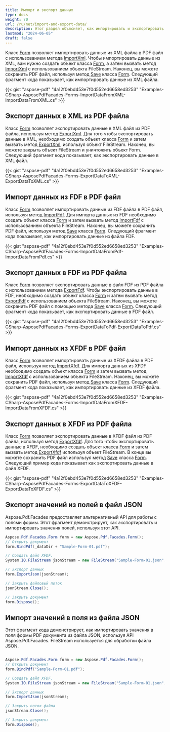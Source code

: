 ```yaml
---
title: Импорт и экспорт данных
type: docs
weight: 70
url: /ru/net/import-and-export-data/
description: Этот раздел объясняет, как импортировать и экспортировать данные с помощью Aspose.PDF Facades, используя класс Form.
lastmod: "2024-06-05"
draft: false
---
```


Класс [Form](https://reference.aspose.com/pdf/net/aspose.pdf.forms/form) позволяет импортировать данные из XML файла в PDF файл с использованием метода [ImportXml](https://reference.aspose.com/pdf/net/aspose.pdf.facades.form/importxml/methods/1). Чтобы импортировать данные из XML, вам нужно создать объект класса [Form](https://reference.aspose.com/pdf/net/aspose.pdf.forms/form), а затем вызвать метод [ImportXml](https://reference.aspose.com/pdf/net/aspose.pdf.facades/form/methods/importxml/index) с использованием объекта FileStream. Наконец, вы можете сохранить PDF файл, используя метод [Save](https://reference.aspose.com/pdf/net/aspose.pdf.facades/formeditor/methods/save) класса [Form](https://reference.aspose.com/pdf/net/aspose.pdf.forms/form). Следующий фрагмент кода показывает, как импортировать данные из XML файла.

{{< gist "aspose-pdf" "4a12f0ebd453e7f0d552ed6658ed3253" "Examples-CSharp-AsposePdfFacades-Forms-ImportDataFromXML-ImportDataFromXML.cs" >}}

## Экспорт данных в XML из PDF файла

Класс [Form](https://reference.aspose.com/pdf/net/aspose.pdf.forms/form) позволяет экспортировать данные в XML файл из PDF файла, используя метод [ExportXml](https://reference.aspose.com/pdf/net/aspose.pdf.facades/form/methods/exportxml). Для того чтобы экспортировать данные в XML, необходимо создать объект класса [Form](https://reference.aspose.com/pdf/net/aspose.pdf.forms/form) и затем вызвать метод [ExportXml](https://reference.aspose.com/pdf/net/aspose.pdf.facades/form/methods/exportxml), используя объект FileStream. Наконец, вы можете закрыть объект FileStream и уничтожить объект Form. Следующий фрагмент кода показывает, как экспортировать данные в XML файл.

{{< gist "aspose-pdf" "4a12f0ebd453e7f0d552ed6658ed3253" "Examples-CSharp-AsposePdfFacades-Forms-ExportDataToXML-ExportDataToXML.cs" >}}

## Импорт данных из FDF в PDF файл

Класс [Form](https://reference.aspose.com/pdf/net/aspose.pdf.forms/form) позволяет импортировать данные из FDF файла в PDF файл, используя метод [ImportFdf](https://reference.aspose.com/pdf/net/aspose.pdf.facades/form/methods/importfdf). Для импорта данных из FDF необходимо создать объект класса [Form](https://reference.aspose.com/pdf/net/aspose.pdf.forms/form) и затем вызвать метод [ImportFdf](https://reference.aspose.com/pdf/net/aspose.pdf.facades/form/methods/importfdf) с использованием объекта FileStream. Наконец, вы можете сохранить PDF файл, используя метод [Save](https://reference.aspose.com/pdf/net/aspose.pdf.facades/formeditor/methods/save) класса [Form](https://reference.aspose.com/pdf/net/aspose.pdf.forms/form). Следующий фрагмент кода показывает, как импортировать данные из файла FDF.

{{< gist "aspose-pdf" "4a12f0ebd453e7f0d552ed6658ed3253" "Examples-CSharp-AsposePdfFacades-Forms-ImportDataFromPdf-ImportDataFromPdf.cs" >}}

## Экспорт данных в FDF из PDF файла

Класс [Form](https://reference.aspose.com/pdf/net/aspose.pdf.forms/form) позволяет экспортировать данные в файл FDF из PDF файла с использованием метода [ExportFdf](https://reference.aspose.com/pdf/net/aspose.pdf.facades/form/methods/exportfdf). Чтобы экспортировать данные в FDF, необходимо создать объект класса [Form](https://reference.aspose.com/pdf/net/aspose.pdf.forms/form) и затем вызвать метод [ExportFdf](https://reference.aspose.com/pdf/net/aspose.pdf.facades/form/methods/exportfdf) с использованием объекта FileStream. Наконец, вы можете сохранить PDF файл с помощью метода [Save](https://reference.aspose.com/pdf/net/aspose.pdf.facades/formeditor/methods/save) класса [Form](https://reference.aspose.com/pdf/net/aspose.pdf.forms/form). Следующий фрагмент кода показывает, как экспортировать данные в FDF файл.

{{< gist "aspose-pdf" "4a12f0ebd453e7f0d552ed6658ed3253" "Examples-CSharp-AsposePdfFacades-Forms-ExportDataToPdf-ExportDataToPdf.cs" >}}

## Импорт данных из XFDF в PDF файл

Класс [Form](https://reference.aspose.com/pdf/net/aspose.pdf.forms/form) позволяет импортировать данные из XFDF файла в PDF файл, используя метод [ImportXfdf](https://reference.aspose.com/pdf/net/aspose.pdf.facades/form/methods/importxfdf). Для импорта данных из XFDF необходимо создать объект класса [Form](https://reference.aspose.com/pdf/net/aspose.pdf.forms/form) и затем вызвать метод [ImportXfdf](https://reference.aspose.com/pdf/net/aspose.pdf.facades/form/methods/importxfdf) с использованием объекта FileStream. Наконец, вы можете сохранить PDF файл, используя метод [Save](https://reference.aspose.com/pdf/net/aspose.pdf.facades/formeditor/methods/save) класса [Form](https://reference.aspose.com/pdf/net/aspose.pdf.forms/form). Следующий фрагмент кода показывает, как импортировать данные из XFDF файла.

{{< gist "aspose-pdf" "4a12f0ebd453e7f0d552ed6658ed3253" "Examples-CSharp-AsposePdfFacades-Forms-ImportDataFromXFDF-ImportDataFromXFDF.cs" >}}

## Экспорт данных в XFDF из PDF файла

Класс [Form](https://reference.aspose.com/pdf/net/aspose.pdf.forms/form) позволяет экспортировать данные в XFDF файл из PDF файла, используя метод [ExportXfdf](https://reference.aspose.com/pdf/net/aspose.pdf.facades/form/methods/exportxfdf). Для того чтобы экспортировать данные в XFDF, необходимо создать объект класса [Form](https://reference.aspose.com/pdf/net/aspose.pdf.forms/form) и затем вызвать метод [ExportXfdf](https://reference.aspose.com/pdf/net/aspose.pdf.facades/form/methods/exportxfdf) используя объект FileStream. В конце вы можете сохранить PDF файл используя метод [Save](https://reference.aspose.com/pdf/net/aspose.pdf.facades/formeditor/methods/save) класса [Form](https://reference.aspose.com/pdf/net/aspose.pdf.forms/form). Следующий пример кода показывает как экспортировать данные в файл XFDF.

{{< gist "aspose-pdf" "4a12f0ebd453e7f0d552ed6658ed3253" "Examples-CSharp-AsposePdfFacades-Forms-ExportDataToXFDF-ExportDataToXFDF.cs" >}}

## Экспорт значений из полей в файл JSON

Aspose.Pdf.Facades предоставляет альтернативный API для работы с полями формы. Этот фрагмент демонстрирует, как экспортировать и импортировать значения полей, используя этот API.

```cs
Aspose.Pdf.Facades.Form form = new Aspose.Pdf.Facades.Form();
// Открыть документ
form.BindPdf(_dataDir + "Sample-Form-01.pdf");

// Создать файл XFDF.
System.IO.FileStream jsonStream = new FileStream("Sample-Form-01.json", FileMode.Create);

// Экспорт данных
form.ExportJson(jsonStream);

// Закрыть файловый поток
jsonStream.Close();

// Закрыть документ
form.Dispose();
```
## Импорт значений в поля из файла JSON

Этот фрагмент кода демонстрирует, как импортировать значения в поля формы PDF документа из файла JSON, используя API Aspose.Pdf.Facades. FileStream используется для обработки файла JSON.

```cs

Aspose.Pdf.Facades.Form form = new Aspose.Pdf.Facades.Form();
// Открыть документ
form.BindPdf("Sample-Form-01.pdf");

// Создать файл XFDF.
System.IO.FileStream jsonStream = new FileStream("Sample-Form-01.json", FileMode.Open);

// Экспорт данных
form.ImportJson(jsonStream);

// Закрыть поток файла
jsonStream.Close();

// Закрыть документ
form.Dispose();
```